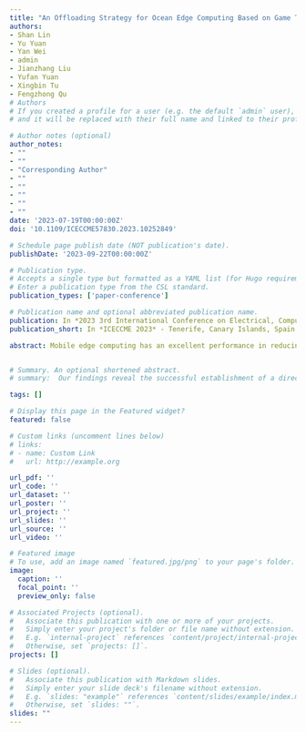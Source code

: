```yaml
---
title: "An Offloading Strategy for Ocean Edge Computing Based on Game Theory"
authors:
- Shan Lin
- Yu Yuan
- Yan Wei
- admin
- Jianzhang Liu
- Yufan Yuan
- Xingbin Tu
- Fengzhong Qu
# Authors
# If you created a profile for a user (e.g. the default `admin` user), write the username (folder name) here
# and it will be replaced with their full name and linked to their profile.

# Author notes (optional)
author_notes: 
- ""
- ""
- "Corresponding Author"
- ""
- ""
- ""
- ""
- ""
date: '2023-07-19T00:00:00Z'
doi: '10.1109/ICECCME57830.2023.10252849'

# Schedule page publish date (NOT publication's date).
publishDate: '2023-09-22T00:00:00Z'

# Publication type.
# Accepts a single type but formatted as a YAML list (for Hugo requirements).
# Enter a publication type from the CSL standard.
publication_types: ['paper-conference']

# Publication name and optional abbreviated publication name.
publication: In *2023 3rd International Conference on Electrical, Computer, Communications and Mechatronics Engineering (ICECCME)*
publication_short: In *ICECCME 2023* - Tenerife, Canary Islands, Spain

abstract: Mobile edge computing has an excellent performance in reducing delay and improving system reliability. Nevertheless, relatively few studies have been conducted concerning ocean edge computing. Due to the limited communication and computing power in the ocean environment, an improper offloading policy easily leads to wastage of resources. To address this problem, we propose a master-slave mobile edge computing (MEC) server offloading strategy for ocean edge computing based on game theory. The game theory algorithm has low complexity and good effect, which is suitable for the relatively small decision-making model scenario in this paper. A system model for the offloading strategy in ocean edge computing is established, considering the communication interruption problem of the Ocean Internet of Things caused by the current scarcity of computing power resources in the ocean. According to the game theory, we solve the offloading strategy between the autonomous underwater vehicle (AUV) and the primary MEC server. And the optimization performance index is based on minimizing delay and energy loss. The simulation results verify the effectiveness of the algorithm, and demonstrate the superior performance of the offloading strategy based on game theory compared with other mainstream methods.


# Summary. An optional shortened abstract.
# summary:  Our findings reveal the successful establishment of a direct acoustic communication link between the water and air interface, achieving a data rate of 4.565 kbps.

tags: []

# Display this page in the Featured widget?
featured: false

# Custom links (uncomment lines below)
# links:
# - name: Custom Link
#   url: http://example.org

url_pdf: ''
url_code: ''
url_dataset: ''
url_poster: ''
url_project: ''
url_slides: ''
url_source: ''
url_video: ''

# Featured image
# To use, add an image named `featured.jpg/png` to your page's folder.
image:
  caption: ''
  focal_point: ''
  preview_only: false

# Associated Projects (optional).
#   Associate this publication with one or more of your projects.
#   Simply enter your project's folder or file name without extension.
#   E.g. `internal-project` references `content/project/internal-project/index.md`.
#   Otherwise, set `projects: []`.
projects: []

# Slides (optional).
#   Associate this publication with Markdown slides.
#   Simply enter your slide deck's filename without extension.
#   E.g. `slides: "example"` references `content/slides/example/index.md`.
#   Otherwise, set `slides: ""`.
slides: ""
---
```



